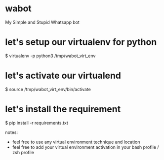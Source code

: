 # wabot
My Simple and Stupid Whatsapp bot

# let's setup our virtualenv for python
$ virtualenv -p python3 /tmp/wabot_virt_env

# let's activate our virtualend
$ source /tmp/wabot_virt_env/bin/activate

# let's install the requirement
$ pip install -r requirements.txt


notes:
- feel free to use any virtual environment technique and location
- feel free to add your virtual environment activation in your bash profile / zsh profile
